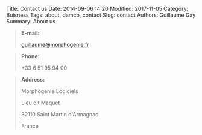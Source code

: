 Title: Contact us
Date: 2014-09-06 14:20
Modified: 2017-11-05
Category: Buisness
Tags: about, damcb, contact
Slug: contact
Authors: Guillaume Gay
Summary: About us


> **E-mail:**
>
> <guillaume@morphogenie.fr>

> **Phone:**
>
> +33 6 51 95 94 00

> **Address:**
>
> Morphogenie Logiciels
>
> Lieu dit Maquet
>
> 32110 Saint Martin d'Armagnac
>
> France

